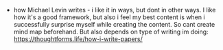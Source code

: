   * how Michael Levin writes - i like it in ways, but dont in other ways. I like how it's a good framework, but also i feel my best content is when i successfully surprise myself while creating the content. So cant create mind map beforehand. But also depends on type of writing im doing: https://thoughtforms.life/how-i-write-papers/
